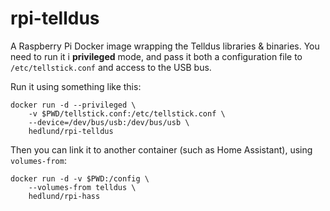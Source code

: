 # rpi-telldus

A Raspberry Pi Docker image wrapping the Telldus libraries & binaries.
You need to run it i **privileged** mode, and pass it both a configuration file
to `/etc/tellstick.conf` and access to the USB bus.

Run it using something like this:

    docker run -d --privileged \
        -v $PWD/tellstick.conf:/etc/tellstick.conf \
        --device=/dev/bus/usb:/dev/bus/usb \
        hedlund/rpi-telldus

Then you can link it to another container (such as Home Assistant), 
using `volumes-from`:

    docker run -d -v $PWD:/config \
        --volumes-from telldus \
        hedlund/rpi-hass
